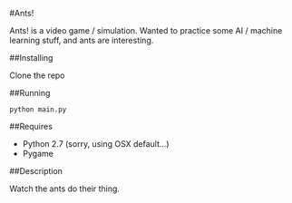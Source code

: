 #Ants!

Ants! is a video game / simulation. Wanted to practice some
AI / machine learning stuff, and ants are interesting.

##Installing

Clone the repo

##Running

    python main.py

##Requires

* Python 2.7 (sorry, using OSX default...)
* Pygame

##Description

Watch the ants do their thing.


